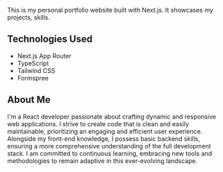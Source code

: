 
This is my personal portfolio website built with Next.js. It showcases my projects, skills.


## Technologies Used

- Next.js App Router
- TypeScript
- Tailwind CSS
- Formspree


## About Me

I'm a React developer passionate about crafting dynamic and responsive web applications. I strive to create code that is clean and easily maintainable, prioritizing an engaging and efficient user experience. Alongside my front-end knowledge, I possess basic backend skills, ensuring a  more comprehensive understanding of the full development stack. I am committed to continuous learning, embracing new tools and methodologies to remain adaptive in this ever-evolving landscape.